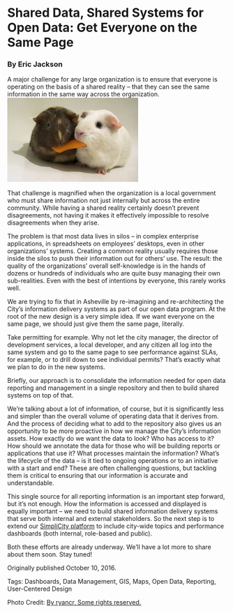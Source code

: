 # Shared Data, Shared Systems for Open Data: Get Everyone on the Same Page
### By Eric Jackson

A major challenge for any large organization is to ensure that everyone is operating on the basis of a shared reality – that they can see the same information in the same way across the organization.
![By ryancr, Some rights reserved.](../assets/14245503349ce50a89bz-300x193.jpg)

That challenge is magnified when the organization is a local government who must share information not just internally but across the entire community. While having a shared reality certainly doesn’t prevent disagreements,  not having it makes it effectively impossible to resolve disagreements when they arise.

The problem is that most data lives in silos – in complex enterprise applications, in spreadsheets on employees’ desktops, even in other organizations’ systems. Creating a common reality usually requires those inside the silos to push their information out for others’ use. The result: the quality of the organizations’ overall self-knowledge is in the hands of dozens or hundreds of individuals who are quite busy managing their own sub-realities. Even with the best of intentions by everyone, this rarely works well.

We are trying to fix that in Asheville by re-imagining and re-architecting the City’s information delivery systems as part of our open data program. At the root of the new design is a very simple idea. If we want everyone on the same page, we should just give them the same page, literally.

Take permitting for example. Why not let the city manager, the director of development services, a local developer, and any citizen all log into the same system and go to the same page to see performance against SLAs, for example, or to drill down to see individual permits? That’s exactly what we plan to do in the new systems.

Briefly, our approach is to consolidate the information needed for open data reporting and management in a single repository and then to build shared systems on top of that.

We’re talking about a lot of information, of course, but it is significantly less and simpler than the overall volume of operating data that it derives from. And the process of deciding what to add to the repository also gives us an opportunity to be more proactive in how we manage the City’s information assets. How exactly do we want the data to look? Who has access to it? How should we annotate the data for those who will be building reports or applications that use it? What processes maintain the information? What’s the lifecycle of the data – is it tied to ongoing operations or to an initiative with a start and end? These are often challenging questions, but tackling them is critical to ensuring that our information is accurate and understandable.

This single source for all reporting information is an important step forward, but it’s not enough. How the information is accessed and displayed is equally important – we need to build shared information delivery systems that serve both internal and external stakeholders. So the next step is to extend our [SimpliCity platform](https://simplicity2.ashevillenc.gov/) to include city-wide topics and performance dashboards (both internal, role-based and public).

Both these efforts are already underway. We’ll have a lot more to share about them soon. Stay tuned!

Originally published October 10, 2016.

Tags: Dashboards, Data Management, GIS, Maps, Open Data, Reporting, User-Centered Design

Photo Credit: [By ryancr, Some rights reserved.](https://www.flickr.com/photos/ryanr/142455033)

